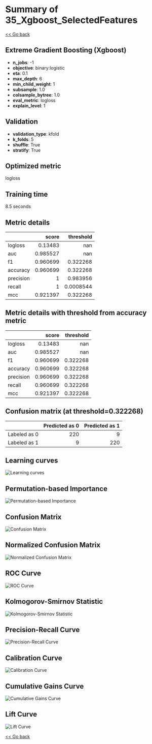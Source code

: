 # Summary of 35_Xgboost_SelectedFeatures

[<< Go back](../README.md)


## Extreme Gradient Boosting (Xgboost)
- **n_jobs**: -1
- **objective**: binary:logistic
- **eta**: 0.1
- **max_depth**: 6
- **min_child_weight**: 1
- **subsample**: 1.0
- **colsample_bytree**: 1.0
- **eval_metric**: logloss
- **explain_level**: 1

## Validation
 - **validation_type**: kfold
 - **k_folds**: 5
 - **shuffle**: True
 - **stratify**: True

## Optimized metric
logloss

## Training time

8.5 seconds

## Metric details
|           |    score |   threshold |
|:----------|---------:|------------:|
| logloss   | 0.13483  | nan         |
| auc       | 0.985527 | nan         |
| f1        | 0.960699 |   0.322268  |
| accuracy  | 0.960699 |   0.322268  |
| precision | 1        |   0.983956  |
| recall    | 1        |   0.0008544 |
| mcc       | 0.921397 |   0.322268  |


## Metric details with threshold from accuracy metric
|           |    score |   threshold |
|:----------|---------:|------------:|
| logloss   | 0.13483  |  nan        |
| auc       | 0.985527 |  nan        |
| f1        | 0.960699 |    0.322268 |
| accuracy  | 0.960699 |    0.322268 |
| precision | 0.960699 |    0.322268 |
| recall    | 0.960699 |    0.322268 |
| mcc       | 0.921397 |    0.322268 |


## Confusion matrix (at threshold=0.322268)
|              |   Predicted as 0 |   Predicted as 1 |
|:-------------|-----------------:|-----------------:|
| Labeled as 0 |              220 |                9 |
| Labeled as 1 |                9 |              220 |

## Learning curves
![Learning curves](learning_curves.png)

## Permutation-based Importance
![Permutation-based Importance](permutation_importance.png)
## Confusion Matrix

![Confusion Matrix](confusion_matrix.png)


## Normalized Confusion Matrix

![Normalized Confusion Matrix](confusion_matrix_normalized.png)


## ROC Curve

![ROC Curve](roc_curve.png)


## Kolmogorov-Smirnov Statistic

![Kolmogorov-Smirnov Statistic](ks_statistic.png)


## Precision-Recall Curve

![Precision-Recall Curve](precision_recall_curve.png)


## Calibration Curve

![Calibration Curve](calibration_curve_curve.png)


## Cumulative Gains Curve

![Cumulative Gains Curve](cumulative_gains_curve.png)


## Lift Curve

![Lift Curve](lift_curve.png)



[<< Go back](../README.md)
